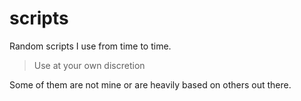 # scripts
Random scripts I use from time to time.

> Use at your own discretion

Some of them are not mine or are heavily based on others out there.

